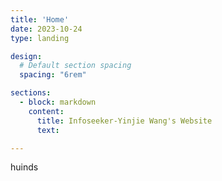 ```yaml
---
title: 'Home'
date: 2023-10-24
type: landing

design:
  # Default section spacing
  spacing: "6rem"

sections:
  - block: markdown
    content:
      title: Infoseeker-Yinjie Wang's Website
      text: 

---
```

huinds
